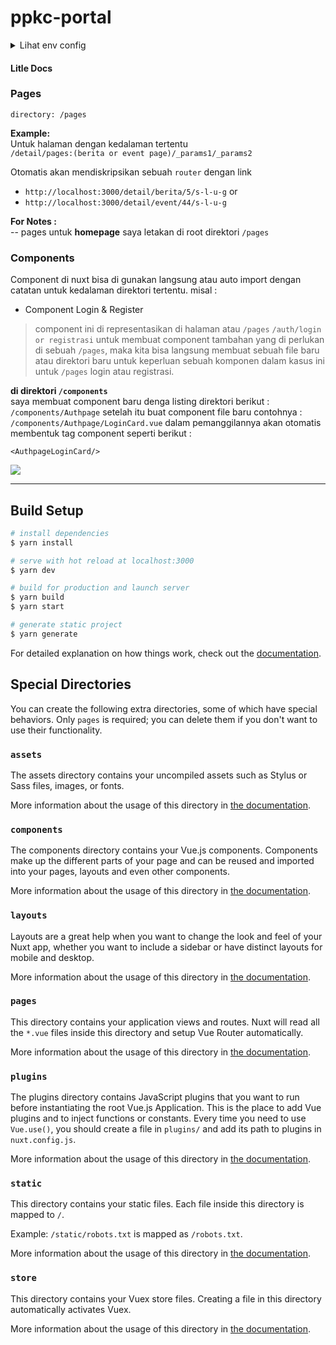 # ppkc-portal

<details>
	<summary>Lihat env config</summary>
	Adding this line to env file :  

```bash
NUXT_ENV_API_URL=https://your-api-url
```
</details>


#### Litle Docs
### Pages  
```
directory: /pages
```  
**Example:**  
Untuk halaman dengan kedalaman tertentu  
```/detail/pages:(berita or event page)/_params1/_params2```  

Otomatis akan mendiskripsikan sebuah ```router``` dengan link  

- ```http://localhost:3000/detail/berita/5/s-l-u-g```  or  
- ```http://localhost:3000/detail/event/44/s-l-u-g```  

**For Notes :**  
-- pages untuk **homepage** saya letakan di root  direktori ```/pages```  

### Components   
Component di nuxt bisa di gunakan langsung atau auto import dengan catatan untuk kedalaman direktori tertentu. misal :  
- Component Login & Register  
> component ini di representasikan di halaman atau ```/pages``` ```/auth/login or registrasi```  untuk membuat component tambahan yang di perlukan di sebuah ```/pages```, maka kita bisa langsung membuat sebuah file baru atau direktori baru untuk keperluan sebuah komponen dalam kasus ini untuk ```/pages``` login atau registrasi.  

**di direktori ```/components```**  
saya membuat component baru denga listing direktori berikut :  
```/components/Authpage``` setelah itu buat component file baru contohnya :  
```/components/Authpage/LoginCard.vue``` dalam pemanggilannya akan otomatis membentuk tag component seperti berikut :  
  
```<AuthpageLoginCard/>```  

<img src="/ss/ss-docs1.jpg">   


<hr>

## Build Setup

```bash
# install dependencies
$ yarn install

# serve with hot reload at localhost:3000
$ yarn dev

# build for production and launch server
$ yarn build
$ yarn start

# generate static project
$ yarn generate
```

For detailed explanation on how things work, check out the [documentation](https://nuxtjs.org).

## Special Directories

You can create the following extra directories, some of which have special behaviors. Only `pages` is required; you can delete them if you don't want to use their functionality.

### `assets`

The assets directory contains your uncompiled assets such as Stylus or Sass files, images, or fonts.

More information about the usage of this directory in [the documentation](https://nuxtjs.org/docs/2.x/directory-structure/assets).

### `components`

The components directory contains your Vue.js components. Components make up the different parts of your page and can be reused and imported into your pages, layouts and even other components.

More information about the usage of this directory in [the documentation](https://nuxtjs.org/docs/2.x/directory-structure/components).

### `layouts`

Layouts are a great help when you want to change the look and feel of your Nuxt app, whether you want to include a sidebar or have distinct layouts for mobile and desktop.

More information about the usage of this directory in [the documentation](https://nuxtjs.org/docs/2.x/directory-structure/layouts).


### `pages`

This directory contains your application views and routes. Nuxt will read all the `*.vue` files inside this directory and setup Vue Router automatically.

More information about the usage of this directory in [the documentation](https://nuxtjs.org/docs/2.x/get-started/routing).

### `plugins`

The plugins directory contains JavaScript plugins that you want to run before instantiating the root Vue.js Application. This is the place to add Vue plugins and to inject functions or constants. Every time you need to use `Vue.use()`, you should create a file in `plugins/` and add its path to plugins in `nuxt.config.js`.

More information about the usage of this directory in [the documentation](https://nuxtjs.org/docs/2.x/directory-structure/plugins).

### `static`

This directory contains your static files. Each file inside this directory is mapped to `/`.

Example: `/static/robots.txt` is mapped as `/robots.txt`.

More information about the usage of this directory in [the documentation](https://nuxtjs.org/docs/2.x/directory-structure/static).

### `store`

This directory contains your Vuex store files. Creating a file in this directory automatically activates Vuex.

More information about the usage of this directory in [the documentation](https://nuxtjs.org/docs/2.x/directory-structure/store).
